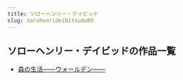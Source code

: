 ```yaml
---
title: ソローヘンリー・デイビッド
slug: sorohenrideibitsudo09
---
```


## ソローヘンリー・デイビッドの作品一覧

- [森の生活――ウォールデン――](sennoshenghuouo-0c8)
